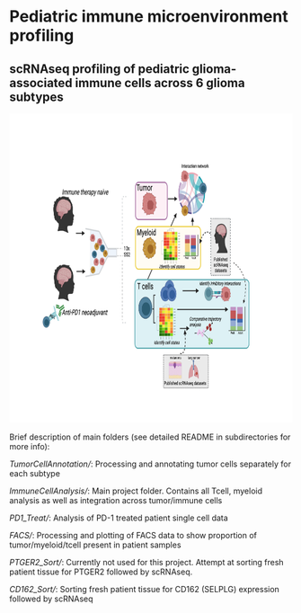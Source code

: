 # Pediatric immune microenvironment profiling
## scRNAseq profiling of pediatric glioma-associated immune cells across 6 glioma subtypes

<p align="center">
  <img width="800" height="550" src="Workflow_v2.png">
</p>

Brief description of main folders (see detailed README in subdirectories for more info):

*TumorCellAnnotation/*: Processing and annotating tumor cells separately for each subtype

*ImmuneCellAnalysis/*: Main project folder. Contains all Tcell, myeloid analysis as well as integration across tumor/immune cells

*PD1_Treat/*: Analysis of PD-1 treated patient single cell data

*FACS/*: Processing and plotting of FACS data to show proportion of tumor/myeloid/tcell present in patient samples

*PTGER2_Sort/*: Currently not used for this project. Attempt at sorting fresh patient tissue for PTGER2 followed by scRNAseq.

*CD162_Sort/*: Sorting fresh patient tissue for CD162 (SELPLG) expression followed by scRNAseq

